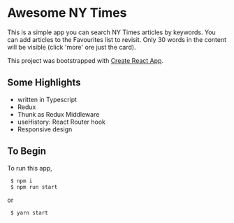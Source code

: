 # Awesome NY Times

This is a simple app you can search NY Times articles by keywords.
You can add articles to the Favourites list to revisit. 
Only 30 words in the content will be visible (click 'more' ore just the card).

This project was bootstrapped with [Create React App](https://github.com/facebook/create-react-app).

## Some Highlights

- written in Typescript
- Redux
- Thunk as Redux Middleware
- useHistory: React Router hook 
- Responsive design

## To Begin

To run this app, 

```console
 $ npm i
 $ npm run start
```
or 
```console
 $ yarn start
```

